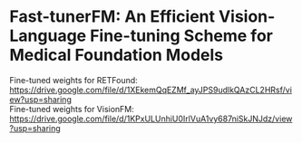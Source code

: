 # Fast-tunerFM: An Efficient Vision-Language Fine-tuning Scheme for Medical Foundation Models

Fine-tuned weights for RETFound: https://drive.google.com/file/d/1XEkemQqEZMf_ayJPS9udlkQAzCL2HRsf/view?usp=sharing    
Fine-tuned weights for VisionFM: https://drive.google.com/file/d/1KPxULUnhiU0IrlVuA1vy687niSkJNJdz/view?usp=sharing   
